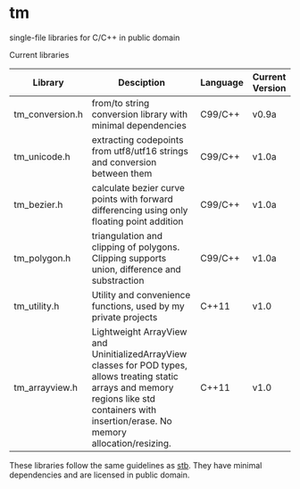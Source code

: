 # tm
single-file libraries for C/C++ in public domain

Current libraries

Library | Desciption | Language | Current Version
--- | --- | --- | ---
tm_conversion.h | from/to string conversion library with minimal dependencies | C99/C++ | v0.9a
tm_unicode.h | extracting codepoints from utf8/utf16 strings and conversion between them | C99/C++ | v1.0a
tm_bezier.h | calculate bezier curve points with forward differencing using only floating point addition | C99/C++ | v1.0a
tm_polygon.h | triangulation and clipping of polygons. Clipping supports union, difference and substraction | C99/C++ | v1.0a
tm_utility.h | Utility and convenience functions, used by my private projects | C++11 | v1.0
tm_arrayview.h | Lightweight ArrayView and UninitializedArrayView classes for POD types, allows treating static arrays and memory regions like std containers with insertion/erase. No memory allocation/resizing. | C++11 | v1.0

These libraries follow the same guidelines as [stb](https://github.com/nothings/stb).
They have minimal dependencies and are licensed in public domain.
